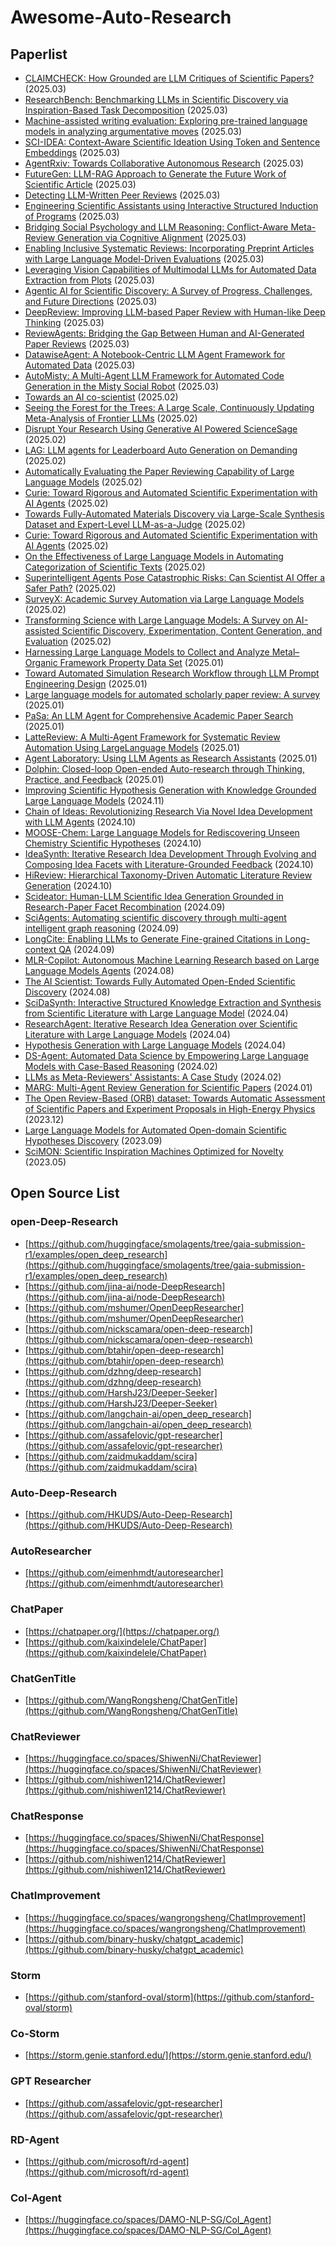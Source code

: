 # Awesome-Auto-Research
## Paperlist
- [CLAIMCHECK: How Grounded are LLM Critiques of Scientific Papers?](https://arxiv.org/abs/2503.21717) (2025.03)
- [ResearchBench: Benchmarking LLMs in Scientific Discovery via Inspiration-Based Task Decomposition](https://arxiv.org/abs/2503.21248) (2025.03)
- [Machine-assisted writing evaluation: Exploring pre-trained language models in analyzing argumentative moves](https://arxiv.org/abs/2503.19279) (2025.03)
- [SCI-IDEA: Context-Aware Scientific Ideation Using Token and Sentence Embeddings](https://arxiv.org/abs/2503.19257) (2025.03)
- [AgentRxiv: Towards Collaborative Autonomous Research](https://arxiv.org/abs/2503.18102) (2025.03)
- [FutureGen: LLM-RAG Approach to Generate the Future Work of Scientific Article](https://arxiv.org/abs/2503.16561) (2025.03)
- [Detecting LLM-Written Peer Reviews](https://arxiv.org/abs/2503.15772) (2025.03)
- [Engineering Scientific Assistants using Interactive Structured Induction of Programs](https://arxiv.org/abs/2503.14488) (2025.03)
- [Bridging Social Psychology and LLM Reasoning: Conflict-Aware Meta-Review Generation via Cognitive Alignment](https://arxiv.org/abs/2503.13879) (2025.03)
- [Enabling Inclusive Systematic Reviews: Incorporating Preprint Articles with Large Language Model-Driven Evaluations](https://arxiv.org/abs/2503.13857) (2025.03)
- [Leveraging Vision Capabilities of Multimodal LLMs for Automated Data Extraction from Plots](https://arxiv.org/abs/2503.12326) (2025.03)
- [Agentic AI for Scientific Discovery: A Survey of Progress, Challenges, and Future Directions](https://arxiv.org/abs/2503.08979) (2025.03)
- [DeepReview: Improving LLM-based Paper Review with Human-like Deep Thinking](https://arxiv.org/abs/2503.08569) (2025.03)
- [ReviewAgents: Bridging the Gap Between Human and AI-Generated Paper Reviews](https://arxiv.org/abs/2503.08506) (2025.03)
- [DatawiseAgent: A Notebook-Centric LLM Agent Framework for Automated Data](https://arxiv.org/abs/2503.07044) (2025.03)
- [AutoMisty: A Multi-Agent LLM Framework for Automated Code Generation in the Misty Social Robot](https://arxiv.org/abs/2503.06791) (2025.03)
- [Towards an AI co-scientist](https://arxiv.org/abs/2502.18864) (2025.02)
- [Seeing the Forest for the Trees: A Large Scale, Continuously Updating Meta-Analysis of Frontier LLMs](https://arxiv.org/abs/2502.18791) (2025.02)
- [Disrupt Your Research Using Generative AI Powered ScienceSage](https://arxiv.org/abs/2502.18479) (2025.02)
- [LAG: LLM agents for Leaderboard Auto Generation on Demanding](https://arxiv.org/abs/2502.18209) (2025.02)
- [Automatically Evaluating the Paper Reviewing Capability of Large Language Models](https://arxiv.org/abs/2502.17086) (2025.02)
- [Curie: Toward Rigorous and Automated Scientific Experimentation with AI Agents](https://arxiv.org/abs/2502.18209) (2025.02)
- [Towards Fully-Automated Materials Discovery via Large-Scale Synthesis Dataset and Expert-Level LLM-as-a-Judge](https://arxiv.org/abs/2502.16457) (2025.02)
- [Curie: Toward Rigorous and Automated Scientific Experimentation with AI Agents](https://arxiv.org/abs/2502.16069) (2025.02)
- [On the Effectiveness of Large Language Models in Automating Categorization of Scientific Texts](https://arxiv.org/abs/2502.15745) (2025.02)
- [Superintelligent Agents Pose Catastrophic Risks: Can Scientist AI Offer a Safer Path?](https://arxiv.org/abs/2502.15657) (2025.02)
- [SurveyX: Academic Survey Automation via Large Language Models](https://arxiv.org/abs/2502.14776) (2025.02)
- [Transforming Science with Large Language Models: A Survey on AI-assisted Scientific Discovery, Experimentation, Content Generation, and Evaluation](https://arxiv.org/abs/2502.05151) (2025.02)
- [Harnessing Large Language Models to Collect and Analyze Metal–Organic Framework Property Data Set](https://pubs.acs.org/doi/abs/10.1021/jacs.4c11085) (2025.01)
- [Toward Automated Simulation Research Workflow through LLM Prompt Engineering Design](https://pubs.acs.org/doi/abs/10.1021/acs.jcim.4c01653#) (2025.01)
- [Large language models for automated scholarly paper review: A survey](https://arxiv.org/abs/2501.10326) (2025.01)
- [PaSa: An LLM Agent for Comprehensive Academic Paper Search](https://arxiv.org/abs/2501.10120) (2025.01)
- [LatteReview: A Multi-Agent Framework for Systematic Review Automation Using LargeLanguage Models](https://arxiv.org/abs/2501.05468) (2025.01)
- [Agent Laboratory: Using LLM Agents as Research Assistants](https://arxiv.org/abs/2501.04227) (2025.01)
- [Dolphin: Closed-loop Open-ended Auto-research through Thinking, Practice, and Feedback](https://arxiv.org/abs/2501.03916) (2025.01)
- [Improving Scientific Hypothesis Generation with Knowledge Grounded Large Language Models](https://arxiv.org/abs/2411.02382) (2024.11)
- [Chain of Ideas: Revolutionizing Research Via Novel Idea Development with LLM Agents](https://arxiv.org/abs/2410.13185) (2024.10)
- [MOOSE-Chem: Large Language Models for Rediscovering Unseen Chemistry Scientific Hypotheses](https://arxiv.org/abs/2410.07076) (2024.10)
- [IdeaSynth: Iterative Research Idea Development Through Evolving and Composing Idea Facets with Literature-Grounded Feedback](https://arxiv.org/abs/2410.04025) (2024.10)
- [HiReview: Hierarchical Taxonomy-Driven Automatic Literature Review Generation](https://arxiv.org/abs/2410.03761) (2024.10)
- [Scideator: Human-LLM Scientific Idea Generation Grounded in Research-Paper Facet Recombination](https://arxiv.org/abs/2409.14634) (2024.09)
- [SciAgents: Automating scientific discovery through multi-agent intelligent graph reasoning](https://arxiv.org/pdf/2409.05556) (2024.09)
- [LongCite: Enabling LLMs to Generate Fine-grained Citations in Long-context QA](https://arxiv.org/abs/2409.02897) (2024.09)
- [MLR-Copilot: Autonomous Machine Learning Research based on Large Language Models Agents](https://arxiv.org/pdf/2408.14033) (2024.08)
- [The AI Scientist: Towards Fully Automated Open-Ended Scientific Discovery](https://papers.cool/arxiv/2408.06292) (2024.08)
- [SciDaSynth: Interactive Structured Knowledge Extraction and Synthesis from Scientific Literature with Large Language Model](https://arxiv.org/abs/2404.13765) (2024.04)
- [ResearchAgent: Iterative Research Idea Generation over Scientific Literature with Large Language Models](https://arxiv.org/abs/2404.07738) (2024.04)
- [Hypothesis Generation with Large Language Models](https://arxiv.org/abs/2404.04326) (2024.04)
- [DS-Agent: Automated Data Science by Empowering Large Language Models with Case-Based Reasoning](https://arxiv.org/abs/2402.17453) (2024.02)
- [LLMs as Meta-Reviewers' Assistants: A Case Study](https://arxiv.org/abs/2402.15589) (2024.02)
- [MARG: Multi-Agent Review Generation for Scientific Papers](https://arxiv.org/abs/2401.04259) (2024.01)
- [The Open Review-Based (ORB) dataset: Towards Automatic Assessment of Scientific Papers and Experiment Proposals in High-Energy Physics](https://arxiv.org/abs/2312.04576) (2023.12)
- [Large Language Models for Automated Open-domain Scientific Hypotheses Discovery](https://arxiv.org/abs/2309.02726) (2023.09)
- [SciMON: Scientific Inspiration Machines Optimized for Novelty](https://arxiv.org/abs/2305.14259) (2023.05)

## Open Source List
### open-Deep-Research
- [https://github.com/huggingface/smolagents/tree/gaia-submission-r1/examples/open_deep_research](https://github.com/huggingface/smolagents/tree/gaia-submission-r1/examples/open_deep_research)
- [https://github.com/jina-ai/node-DeepResearch](https://github.com/jina-ai/node-DeepResearch)
- [https://github.com/mshumer/OpenDeepResearcher](https://github.com/mshumer/OpenDeepResearcher)
- [https://github.com/nickscamara/open-deep-research](https://github.com/nickscamara/open-deep-research)
- [https://github.com/btahir/open-deep-research](https://github.com/btahir/open-deep-research)
- [https://github.com/dzhng/deep-research](https://github.com/dzhng/deep-research)
- [https://github.com/HarshJ23/Deeper-Seeker](https://github.com/HarshJ23/Deeper-Seeker)
- [https://github.com/langchain-ai/open_deep_research](https://github.com/langchain-ai/open_deep_research)
- [https://github.com/assafelovic/gpt-researcher](https://github.com/assafelovic/gpt-researcher)
- [https://github.com/zaidmukaddam/scira](https://github.com/zaidmukaddam/scira)
### Auto-Deep-Research
- [https://github.com/HKUDS/Auto-Deep-Research](https://github.com/HKUDS/Auto-Deep-Research)
### AutoResearcher
- [https://github.com/eimenhmdt/autoresearcher](https://github.com/eimenhmdt/autoresearcher)
### ChatPaper
- [https://chatpaper.org/](https://chatpaper.org/)
- [https://github.com/kaixindelele/ChatPaper](https://github.com/kaixindelele/ChatPaper)
### ChatGenTitle
- [https://github.com/WangRongsheng/ChatGenTitle](https://github.com/WangRongsheng/ChatGenTitle)
### ChatReviewer
- [https://huggingface.co/spaces/ShiwenNi/ChatReviewer](https://huggingface.co/spaces/ShiwenNi/ChatReviewer)
- [https://github.com/nishiwen1214/ChatReviewer](https://github.com/nishiwen1214/ChatReviewer)
### ChatResponse
- [https://huggingface.co/spaces/ShiwenNi/ChatResponse](https://huggingface.co/spaces/ShiwenNi/ChatResponse)
- [https://github.com/nishiwen1214/ChatReviewer](https://github.com/nishiwen1214/ChatReviewer)
### ChatImprovement
- [https://huggingface.co/spaces/wangrongsheng/ChatImprovement](https://huggingface.co/spaces/wangrongsheng/ChatImprovement)
- [https://github.com/binary-husky/chatgpt_academic](https://github.com/binary-husky/chatgpt_academic)
### Storm
- [https://github.com/stanford-oval/storm](https://github.com/stanford-oval/storm)
### Co-Storm
- [https://storm.genie.stanford.edu/](https://storm.genie.stanford.edu/)
### GPT Researcher
- [https://github.com/assafelovic/gpt-researcher](https://github.com/assafelovic/gpt-researcher)
### RD-Agent
- [https://github.com/microsoft/rd-agent](https://github.com/microsoft/rd-agent)
### Col-Agent
- [https://huggingface.co/spaces/DAMO-NLP-SG/CoI_Agent](https://huggingface.co/spaces/DAMO-NLP-SG/CoI_Agent)
